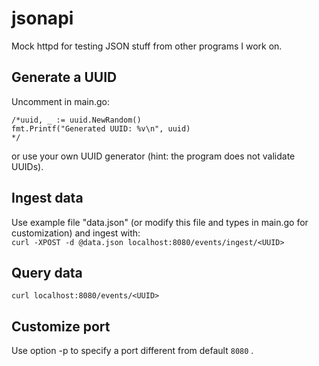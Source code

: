 # jsonapi
Mock httpd for testing JSON stuff from other programs I work on.

## Generate a UUID
Uncomment in main.go:

    /*uuid, _ := uuid.NewRandom()  
    fmt.Printf("Generated UUID: %v\n", uuid)
    */

or use your own UUID generator (hint: the program does not validate UUIDs).  
  
## Ingest data
Use example file "data.json" (or modify this file and types in main.go for customization) and ingest with:  
`curl -XPOST -d @data.json localhost:8080/events/ingest/<UUID>` 
  
  
## Query data
`curl localhost:8080/events/<UUID>`

## Customize port
Use option -p to specify a port different from default `8080` .
